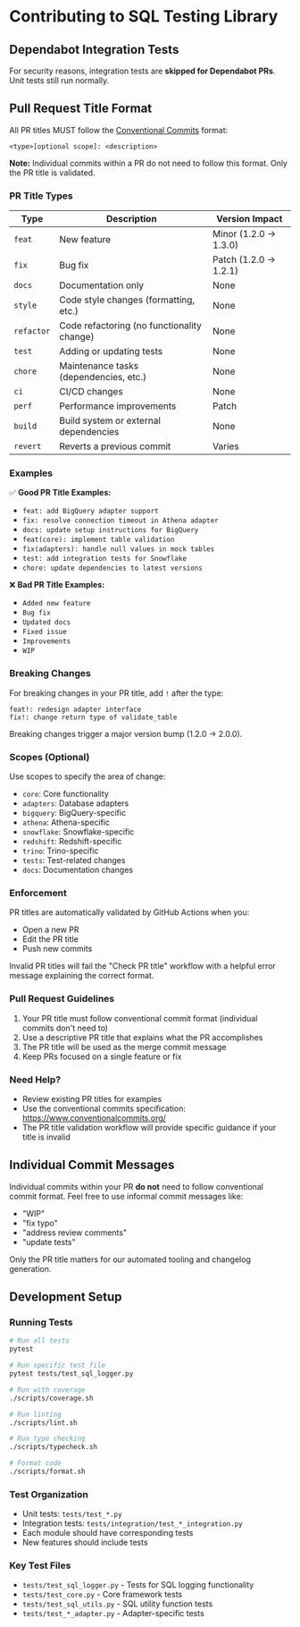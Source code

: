 # Contributing to SQL Testing Library

## Dependabot Integration Tests

For security reasons, integration tests are **skipped for Dependabot PRs**. Unit tests still run normally.
## Pull Request Title Format

All PR titles MUST follow the [Conventional Commits](https://www.conventionalcommits.org/) format:

```
<type>[optional scope]: <description>
```

**Note:** Individual commits within a PR do not need to follow this format. Only the PR title is validated.

### PR Title Types

| Type | Description | Version Impact |
|------|-------------|----------------|
| `feat` | New feature | Minor (1.2.0 → 1.3.0) |
| `fix` | Bug fix | Patch (1.2.0 → 1.2.1) |
| `docs` | Documentation only | None |
| `style` | Code style changes (formatting, etc.) | None |
| `refactor` | Code refactoring (no functionality change) | None |
| `test` | Adding or updating tests | None |
| `chore` | Maintenance tasks (dependencies, etc.) | None |
| `ci` | CI/CD changes | None |
| `perf` | Performance improvements | Patch |
| `build` | Build system or external dependencies | None |
| `revert` | Reverts a previous commit | Varies |

### Examples

✅ **Good PR Title Examples:**
- `feat: add BigQuery adapter support`
- `fix: resolve connection timeout in Athena adapter`
- `docs: update setup instructions for BigQuery`
- `feat(core): implement table validation`
- `fix(adapters): handle null values in mock tables`
- `test: add integration tests for Snowflake`
- `chore: update dependencies to latest versions`

❌ **Bad PR Title Examples:**
- `Added new feature`
- `Bug fix`
- `Updated docs`
- `Fixed issue`
- `Improvements`
- `WIP`

### Breaking Changes

For breaking changes in your PR title, add `!` after the type:

```
feat!: redesign adapter interface
fix!: change return type of validate_table
```

Breaking changes trigger a major version bump (1.2.0 → 2.0.0).

### Scopes (Optional)

Use scopes to specify the area of change:
- `core`: Core functionality
- `adapters`: Database adapters
- `bigquery`: BigQuery-specific
- `athena`: Athena-specific
- `snowflake`: Snowflake-specific
- `redshift`: Redshift-specific
- `trino`: Trino-specific
- `tests`: Test-related changes
- `docs`: Documentation changes

### Enforcement

PR titles are automatically validated by GitHub Actions when you:
- Open a new PR
- Edit the PR title
- Push new commits

Invalid PR titles will fail the "Check PR title" workflow with a helpful error message explaining the correct format.

### Pull Request Guidelines

1. Your PR title must follow conventional commit format (individual commits don't need to)
2. Use a descriptive PR title that explains what the PR accomplishes
3. The PR title will be used as the merge commit message
4. Keep PRs focused on a single feature or fix

### Need Help?

- Review existing PR titles for examples
- Use the conventional commits specification: https://www.conventionalcommits.org/
- The PR title validation workflow will provide specific guidance if your title is invalid

## Individual Commit Messages

Individual commits within your PR **do not** need to follow conventional commit format. Feel free to use informal commit messages like:
- "WIP"
- "fix typo"
- "address review comments"
- "update tests"

Only the PR title matters for our automated tooling and changelog generation.

## Development Setup

### Running Tests

```bash
# Run all tests
pytest

# Run specific test file
pytest tests/test_sql_logger.py

# Run with coverage
./scripts/coverage.sh

# Run linting
./scripts/lint.sh

# Run type checking
./scripts/typecheck.sh

# Format code
./scripts/format.sh
```

### Test Organization

- Unit tests: `tests/test_*.py`
- Integration tests: `tests/integration/test_*_integration.py`
- Each module should have corresponding tests
- New features should include tests

### Key Test Files

- `tests/test_sql_logger.py` - Tests for SQL logging functionality
- `tests/test_core.py` - Core framework tests
- `tests/test_sql_utils.py` - SQL utility function tests
- `tests/test_*_adapter.py` - Adapter-specific tests
